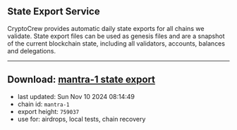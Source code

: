## State Export Service
CryptoCrew provides automatic daily state exports for all chains we validate. State export files can be used as genesis files and are a snapshot of the current blockchain state, including all validators, accounts, balances and delegations.

---
**Download: [mantra-1 state export](https://dl-eu2.ccvalidators.com/SERVICE/mantrachain/mantra-1_export_759037.json)**
---

- last updated: Sun Nov 10 2024 08:14:49
- chain id: `mantra-1`
- export height: `759037`
- use for: airdrops, local tests, chain recovery
